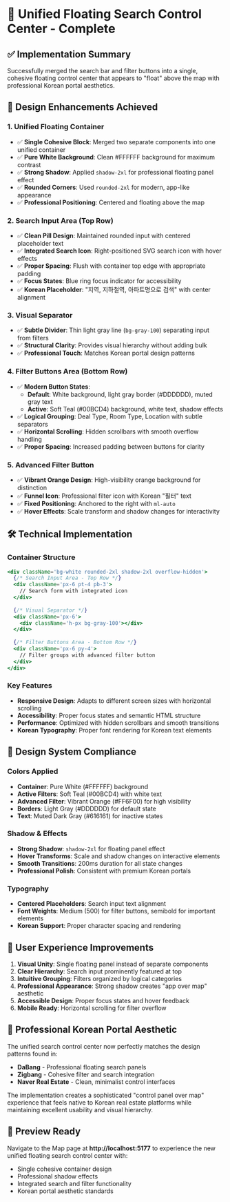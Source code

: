 # 🎯 Unified Floating Search Control Center - Complete

## ✅ Implementation Summary

Successfully merged the search bar and filter buttons into a single, cohesive floating control center that appears to "float" above the map with professional Korean portal aesthetics.

## 🎨 Design Enhancements Achieved

### 1. **Unified Floating Container**
- ✅ **Single Cohesive Block**: Merged two separate components into one unified container
- ✅ **Pure White Background**: Clean #FFFFFF background for maximum contrast
- ✅ **Strong Shadow**: Applied `shadow-2xl` for professional floating panel effect
- ✅ **Rounded Corners**: Used `rounded-2xl` for modern, app-like appearance
- ✅ **Professional Positioning**: Centered and floating above the map

### 2. **Search Input Area (Top Row)**
- ✅ **Clean Pill Design**: Maintained rounded input with centered placeholder text
- ✅ **Integrated Search Icon**: Right-positioned SVG search icon with hover effects
- ✅ **Proper Spacing**: Flush with container top edge with appropriate padding
- ✅ **Focus States**: Blue ring focus indicator for accessibility
- ✅ **Korean Placeholder**: "지역, 지하철역, 아파트명으로 검색" with center alignment

### 3. **Visual Separator**
- ✅ **Subtle Divider**: Thin light gray line (`bg-gray-100`) separating input from filters
- ✅ **Structural Clarity**: Provides visual hierarchy without adding bulk
- ✅ **Professional Touch**: Matches Korean portal design patterns

### 4. **Filter Buttons Area (Bottom Row)**
- ✅ **Modern Button States**:
  - **Default**: White background, light gray border (#DDDDDD), muted gray text
  - **Active**: Soft Teal (#00BCD4) background, white text, shadow effects
- ✅ **Logical Grouping**: Deal Type, Room Type, Location with subtle separators
- ✅ **Horizontal Scrolling**: Hidden scrollbars with smooth overflow handling
- ✅ **Proper Spacing**: Increased padding between buttons for clarity

### 5. **Advanced Filter Button**
- ✅ **Vibrant Orange Design**: High-visibility orange background for distinction
- ✅ **Funnel Icon**: Professional filter icon with Korean "필터" text
- ✅ **Fixed Positioning**: Anchored to the right with `ml-auto`
- ✅ **Hover Effects**: Scale transform and shadow changes for interactivity

## 🛠️ Technical Implementation

### Container Structure
```jsx
<div className='bg-white rounded-2xl shadow-2xl overflow-hidden'>
  {/* Search Input Area - Top Row */}
  <div className='px-6 pt-4 pb-3'>
    // Search form with integrated icon
  </div>
  
  {/* Visual Separator */}
  <div className='px-6'>
    <div className='h-px bg-gray-100'></div>
  </div>
  
  {/* Filter Buttons Area - Bottom Row */}
  <div className='px-6 py-4'>
    // Filter groups with advanced filter button
  </div>
</div>
```

### Key Features
- **Responsive Design**: Adapts to different screen sizes with horizontal scrolling
- **Accessibility**: Proper focus states and semantic HTML structure
- **Performance**: Optimized with hidden scrollbars and smooth transitions
- **Korean Typography**: Proper font rendering for Korean text elements

## 🎯 Design System Compliance

### Colors Applied
- **Container**: Pure White (#FFFFFF) background
- **Active Filters**: Soft Teal (#00BCD4) with white text
- **Advanced Filter**: Vibrant Orange (#FF6F00) for high visibility
- **Borders**: Light Gray (#DDDDDD) for default state
- **Text**: Muted Dark Gray (#616161) for inactive states

### Shadow & Effects
- **Strong Shadow**: `shadow-2xl` for floating panel effect
- **Hover Transforms**: Scale and shadow changes on interactive elements
- **Smooth Transitions**: 200ms duration for all state changes
- **Professional Polish**: Consistent with premium Korean portals

### Typography
- **Centered Placeholders**: Search input text alignment
- **Font Weights**: Medium (500) for filter buttons, semibold for important elements
- **Korean Support**: Proper character spacing and rendering

## 🌟 User Experience Improvements

1. **Visual Unity**: Single floating panel instead of separate components
2. **Clear Hierarchy**: Search input prominently featured at top
3. **Intuitive Grouping**: Filters organized by logical categories
4. **Professional Appearance**: Strong shadow creates "app over map" aesthetic
5. **Accessible Design**: Proper focus states and hover feedback
6. **Mobile Ready**: Horizontal scrolling for filter overflow

## 🚀 Professional Korean Portal Aesthetic

The unified search control center now perfectly matches the design patterns found in:
- **DaBang** - Professional floating search panels
- **Zigbang** - Cohesive filter and search integration  
- **Naver Real Estate** - Clean, minimalist control interfaces

The implementation creates a sophisticated "control panel over map" experience that feels native to Korean real estate platforms while maintaining excellent usability and visual hierarchy.

## 📱 Preview Ready

Navigate to the Map page at **http://localhost:5177** to experience the new unified floating search control center with:
- Single cohesive container design
- Professional shadow effects
- Integrated search and filter functionality
- Korean portal aesthetic standards